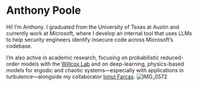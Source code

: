 # Anthony Poole

Hi! I’m Anthony. I graduated from the University of Texas at Austin and currently work at Microsoft, where I develop an internal tool that uses LLMs to help security engineers identify insecure code across Microsoft’s codebase.

I’m also active in academic research, focusing on probabilistic reduced-order models with the [Willcox Lab](https://kiwi.oden.utexas.edu) and on deep-learning, physics-based models for ergodic and chaotic systems—especially with applications in turbulence—alongside my collaborator [Ionut Farcas](https://math.vt.edu/people/faculty/farcas-ionut-gabriel.html).
![IMG_0572](https://github.com/user-attachments/assets/25f68543-cbdb-4a3b-8c91-9e1abda8ab24)
